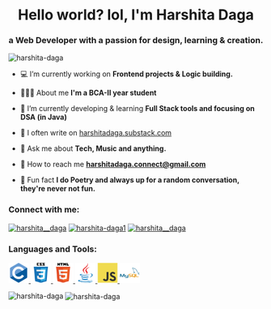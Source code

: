 <h1 align="center">Hello world? lol, I'm Harshita Daga</h1>
<h3 align="center">a Web Developer with a passion for design, learning & creation.</h3>

<p align="left"> <img src="https://komarev.com/ghpvc/?username=harshita-daga&label=Profile%20views&color=0e75b6&style=flat" alt="harshita-daga" /> </p>


- 💻 I’m currently working on **Frontend projects & Logic building.**

- 👩🏻‍💻 About me **I'm a BCA-II year student**

- 🌱 I’m currently developing & learning **Full Stack tools and focusing on DSA (in Java)**

- 📝 I often write on [harshitadaga.substack.com](harshitadaga.substack.com/)

- 👥 Ask me about **Tech, Music and anything.**

- 📧 How to reach me **harshitadaga.connect@gmail.com**

- 🗿 Fun fact **I do Poetry and always up for a random conversation, they're never not fun.**

<h3 align="left">Connect with me:</h3>
<p align="left">
<a href="https://twitter.com/harshita__daga" target="blank"><img align="center" src="https://raw.githubusercontent.com/rahuldkjain/github-profile-readme-generator/master/src/images/icons/Social/twitter.svg" alt="harshita__daga" height="30" width="40" /></a>
<a href="https://linkedin.com/in/harshita-daga1" target="blank"><img align="center" src="https://raw.githubusercontent.com/rahuldkjain/github-profile-readme-generator/master/src/images/icons/Social/linked-in-alt.svg" alt="harshita-daga1" height="30" width="40" /></a>
<a href="https://instagram.com/harshita__daga" target="blank"><img align="center" src="https://raw.githubusercontent.com/rahuldkjain/github-profile-readme-generator/master/src/images/icons/Social/instagram.svg" alt="harshita__daga" height="30" width="40" /></a>
</p>

<h3 align="left">Languages and Tools:</h3>
<p align="left"> <a href="https://www.cprogramming.com/" target="_blank" rel="noreferrer"> <img src="https://raw.githubusercontent.com/devicons/devicon/master/icons/c/c-original.svg" alt="c" width="40" height="40"/> </a> <a href="https://www.w3schools.com/css/" target="_blank" rel="noreferrer"> <img src="https://raw.githubusercontent.com/devicons/devicon/master/icons/css3/css3-original-wordmark.svg" alt="css3" width="40" height="40"/> </a> <a href="https://www.w3.org/html/" target="_blank" rel="noreferrer"> <img src="https://raw.githubusercontent.com/devicons/devicon/master/icons/html5/html5-original-wordmark.svg" alt="html5" width="40" height="40"/> </a> <a href="https://www.java.com" target="_blank" rel="noreferrer"> <img src="https://raw.githubusercontent.com/devicons/devicon/master/icons/java/java-original.svg" alt="java" width="40" height="40"/> </a> <a href="https://developer.mozilla.org/en-US/docs/Web/JavaScript" target="_blank" rel="noreferrer"> <img src="https://raw.githubusercontent.com/devicons/devicon/master/icons/javascript/javascript-original.svg" alt="javascript" width="40" height="40"/> </a> <a href="https://www.mysql.com/" target="_blank" rel="noreferrer"> <img src="https://raw.githubusercontent.com/devicons/devicon/master/icons/mysql/mysql-original-wordmark.svg" alt="mysql" width="40" height="40"/> </a> </p>

<p><img align="left" src="https://github-readme-stats.vercel.app/api/top-langs?username=harshita-daga&show_icons=true&locale=en&layout=compact" alt="harshita-daga" /></p>

<p>&nbsp;<img align="center" src="https://github-readme-stats.vercel.app/api?username=harshita-daga&show_icons=true&locale=en" alt="harshita-daga" /></p>
